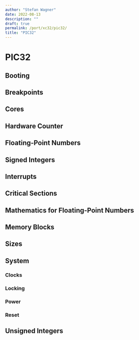 ```yaml
---
author: "Stefan Wagner"
date: 2022-08-13
description: ""
draft: true
permalink: /port/xc32/pic32/
title: "PIC32"
---
```


# PIC32

## Booting

## Breakpoints

## Cores

## Hardware Counter

## Floating-Point Numbers

## Signed Integers

## Interrupts

## Critical Sections

## Mathematics for Floating-Point Numbers

## Memory Blocks

## Sizes

## System

### Clocks

### Locking

### Power

### Reset

## Unsigned Integers
